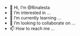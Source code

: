 - 👋 Hi, I’m @Rinalesta
- 👀 I’m interested in ...
- 🌱 I’m currently learning ...
- 💞️ I’m looking to collaborate on ...
- 📫 How to reach me ...

<!---
Rinalesta/Rinalesta is a ✨ special ✨ repository because its `README.md` (this file) appears on your GitHub profile.
You can click the Preview link to take a look at your changes.
--->
